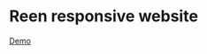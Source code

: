 # Reen responsive website

<a href="http://rohitsraj12.github.io/Foundation-learners-sandbox/Project_task/html_css_js-Responsive/reen/index.html">Demo</a>
